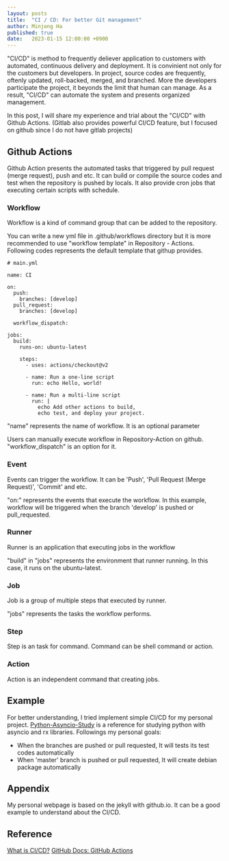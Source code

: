```yaml
---
layout: posts
title:  "CI / CD: For better Git management"
author: Minjong Ha
published: true
date:   2023-01-15 12:00:00 +0900
---
```


"CI/CD" is method to frequently deliever application to customers with automated, continuous delivery and deployment.
It is convinient not only for the customers but developers.
In project, source codes are frequently, oftenly updated, roll-backed, merged, and branched.
More the developers participate the project, it beyonds the limit that human can manage.
As a result, "CI/CD" can automate the system and presents organized management.

In this post, I will share my experience and trial about the "CI/CD" with Github Actions.
(Gitlab also provides powerful CI/CD feature, but I focused on github since I do not have gitlab projects)


## Github Actions

Github Action presents the automated tasks that triggered by pull request (merge request), push and etc.
It can build or compile the source codes and test when the repository is pushed by locals.
It also provide cron jobs that executing certain scripts with schedule.

### Workflow

Workflow is a kind of command group that can be added to the repository.

You can write a new yml file in .github/workflows directory but it is more recommended to use "workflow template" in Repository - Actions.
Following codes represents the default template that githup provides.


```
# main.yml

name: CI

on:
  push:
    branches: [develop]
  pull_request:
    branches: [develop]

  workflow_dispatch:

jobs:
  build:
    runs-on: ubuntu-latest

    steps:
      - uses: actions/checkout@v2

      - name: Run a one-line script
        run: echo Hello, world!

      - name: Run a multi-line script
        run: |
          echo Add other actions to build,
          echo test, and deploy your project.
```

"name" represents the name of workflow.
It is an optional parameter

Users can manually execute workflow in Repository-Action on github.
"workflow\_dispatch" is an option for it.


### Event

Events can trigger the workflow.
It can be 'Push', 'Pull Request (Merge Request)', 'Commit' and etc.

"on:" represents the events that execute the workflow.
In this example, workflow will be triggered when the branch 'develop' is pushed or pull\_requested.


### Runner

Runner is an application that executing jobs in the workflow

"build" in "jobs" represents the environment that runner running.
In this case, it runs on the ubuntu-latest.


### Job

Job is a group of multiple steps that executed by runner.

"jobs" represents the tasks the workflow performs.

### Step

Step is an task for command.
Command can be shell command or action.


### Action

Action is an independent command that creating jobs.


## Example

For better understanding, I tried implement simple CI/CD for my personal project.
[Python-Asyncio-Study](https://github.com/minjong-ha/python-asyncio-study) is a reference for studying python with asyncio and rx libraries.
Followings my personal goals:

- When the branches are pushed or pull requested, It will tests its test codes automatically
- When 'master' branch is pushed or pull requested, It will create debian package automatically


## Appendix

My personal webpage is based on the jekyll with github.io.
It can be a good example to understand about the CI/CD.


## Reference

[What is CI/CD?](https://www.redhat.com/en/topics/devops/what-is-ci-cd)
[GitHub Docs: GitHub Actions](https://docs.github.com/en/actions)

